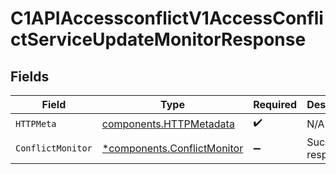 # C1APIAccessconflictV1AccessConflictServiceUpdateMonitorResponse


## Fields

| Field                                                                     | Type                                                                      | Required                                                                  | Description                                                               |
| ------------------------------------------------------------------------- | ------------------------------------------------------------------------- | ------------------------------------------------------------------------- | ------------------------------------------------------------------------- |
| `HTTPMeta`                                                                | [components.HTTPMetadata](../../models/components/httpmetadata.md)        | :heavy_check_mark:                                                        | N/A                                                                       |
| `ConflictMonitor`                                                         | [*components.ConflictMonitor](../../models/components/conflictmonitor.md) | :heavy_minus_sign:                                                        | Successful response                                                       |